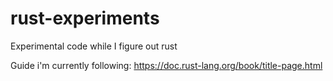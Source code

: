 # rust-experiments
Experimental code while I figure out rust

Guide i'm currently following: https://doc.rust-lang.org/book/title-page.html
